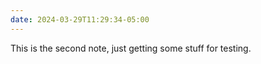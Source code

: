 ```yaml
---
date: 2024-03-29T11:29:34-05:00
---
```

This is the second note, just getting some stuff for testing.
